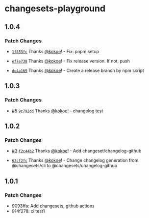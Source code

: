 # changesets-playground

## 1.0.4

### Patch Changes

- [`1f853fc`](https://github.com/kokoe/changesets-playground/commit/1f853fc1365fd86a3ece3ad33e4a5cd03e9cfc86) Thanks [@kokoe](https://github.com/kokoe)! - Fix: pnpm setup

- [`ef7e738`](https://github.com/kokoe/changesets-playground/commit/ef7e738e2a238f340f3bccea10b0d8817ac6583c) Thanks [@kokoe](https://github.com/kokoe)! - Fix release version. If not, push

- [`de4a169`](https://github.com/kokoe/changesets-playground/commit/de4a1690480e3407fa64e9ecc46d34a270bbc199) Thanks [@kokoe](https://github.com/kokoe)! - Create a release branch by npm script

## 1.0.3

### Patch Changes

- [#5](https://github.com/kokoe/changesets-playground/pull/5) [`9c792dd`](https://github.com/kokoe/changesets-playground/commit/9c792ddc216ddd0be859dff4507dbbcafeedc609) Thanks [@kokoe](https://github.com/kokoe)! - changelog test

## 1.0.2

### Patch Changes

- [#3](https://github.com/kokoe/changesets-playground/pull/3) [`f2c44b2`](https://github.com/kokoe/changesets-playground/commit/f2c44b2b4e0c5af8bfe9f0a7d862ade362241635) Thanks [@kokoe](https://github.com/kokoe)! - Add changeset/changelog-github

- [`63cf2fc`](https://github.com/kokoe/changesets-playground/commit/63cf2fcc27d0070ea9ff73194ba15078fe164895) Thanks [@kokoe](https://github.com/kokoe)! - Change changelog generation from @changesets/cli to @changesets/changelog-github

## 1.0.1

### Patch Changes

- 9093ffa: Add changesets, github actions
- 914f278: ci test1
